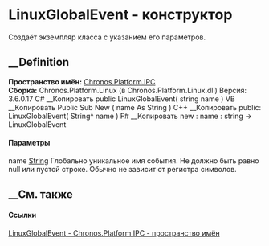 # LinuxGlobalEvent - конструктор
Создаёт экземпляр класса с указанием его параметров.
## __Definition
 **Пространство имён:** [Chronos.Platform.IPC](N_Chronos_Platform_IPC.htm)  
 **Сборка:** Chronos.Platform.Linux (в Chronos.Platform.Linux.dll) Версия:
3.6.0.17
C# __Копировать
     public LinuxGlobalEvent(
    	string name
    )
VB __Копировать
     Public Sub New ( 
    	name As String
    )
C++ __Копировать
     public:
    LinuxGlobalEvent(
    	String^ name
    )
F# __Копировать
     new : 
            name : string -> LinuxGlobalEvent
#### Параметры
name [String](https://learn.microsoft.com/dotnet/api/system.string)
     Глобально уникальное имя события. Не должно быть равно null или пустой строке. Обычно не зависит от регистра символов. 
## __См. также
#### Ссылки
[LinuxGlobalEvent - ](T_Chronos_Platform_IPC_LinuxGlobalEvent.htm)
[Chronos.Platform.IPC - пространство имён](N_Chronos_Platform_IPC.htm)
